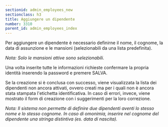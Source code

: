 ```yaml
---
sectionid: admin_employees_new
sectionclass: h3
title: Aggiungere un dipendente
number: 3310
parent_id: admin_employees_index
---
```

Per aggiungere un dipendente è necessario definirne il nome, il cognome, la data di assunzione e le mansioni (selezionabili da una lista predefinita). 

_Nota: Solo le mansioni attive sono selezionabili._

Una volta inserite tutte le informazioni richieste confermare la propria identità inserendo la password e premere SALVA.

Se la creazione si è conclusa con successo, viene visualizzata la lista dei dipendenti non ancora attivati, ovvero creati ma per i quali non è ancora stata stampata l'etichetta identificativa. In caso di errori, invece, viene mostrato il form di creazione con i suggerimenti per la loro correzione.

_Nota: Il sistema non permette di definire due dipendenti aventi lo stesso nome e lo stesso cognome. In caso di omonimia, inserire nel cognome del dipendente una stringa distintiva (es. data di nascita)._
